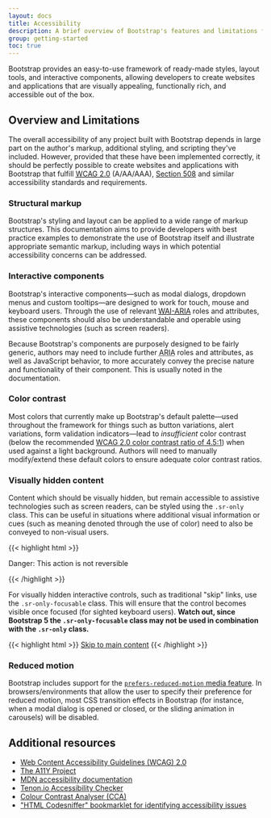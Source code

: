 ```yaml
---
layout: docs
title: Accessibility
description: A brief overview of Bootstrap's features and limitations for the creation of accessible content.
group: getting-started
toc: true
---
```


Bootstrap provides an easy-to-use framework of ready-made styles, layout tools, and interactive components, allowing developers to create websites and applications that are visually appealing, functionally rich, and accessible out of the box.

## Overview and Limitations

The overall accessibility of any project built with Bootstrap depends in large part on the author's markup, additional styling, and scripting they've included. However, provided that these have been implemented correctly, it should be perfectly possible to create websites and applications with Bootstrap that fulfill [<abbr title="Web Content Accessibility Guidelines">WCAG</abbr> 2.0](https://www.w3.org/TR/WCAG20/) (A/AA/AAA), [Section 508](https://www.section508.gov/) and similar accessibility standards and requirements.

### Structural markup

Bootstrap's styling and layout can be applied to a wide range of markup structures. This documentation aims to provide developers with best practice examples to demonstrate the use of Bootstrap itself and illustrate appropriate semantic markup, including ways in which potential accessibility concerns can be addressed.

### Interactive components

Bootstrap's interactive components—such as modal dialogs, dropdown menus and custom tooltips—are designed to work for touch, mouse and keyboard users. Through the use of relevant [<abbr title="Web Accessibility Initiative">WAI</abbr>-<abbr title="Accessible Rich Internet Applications">ARIA</abbr>](https://www.w3.org/WAI/standards-guidelines/aria/) roles and attributes, these components should also be understandable and operable using assistive technologies (such as screen readers).

Because Bootstrap's components are purposely designed to be fairly generic, authors may need to include further <abbr title="Accessible Rich Internet Applications">ARIA</abbr> roles and attributes, as well as JavaScript behavior, to more accurately convey the precise nature and functionality of their component. This is usually noted in the documentation.

### Color contrast

Most colors that currently make up Bootstrap's default palette—used throughout the framework for things such as button variations, alert variations, form validation indicators—lead to *insufficient* color contrast (below the recommended [WCAG 2.0 color contrast ratio of 4.5:1](https://www.w3.org/TR/UNDERSTANDING-WCAG20/visual-audio-contrast-contrast.html)) when used against a light background. Authors will need to manually modify/extend these default colors to ensure adequate color contrast ratios.

### Visually hidden content

Content which should be visually hidden, but remain accessible to assistive technologies such as screen readers, can be styled using the `.sr-only` class. This can be useful in situations where additional visual information or cues (such as meaning denoted through the use of color) need to also be conveyed to non-visual users.

{{< highlight html >}}
<p class="text-danger">
  <span class="sr-only">Danger: </span>
  This action is not reversible
</p>
{{< /highlight >}}

For visually hidden interactive controls, such as traditional "skip" links, use the `.sr-only-focusable` class. This will ensure that the control becomes visible once focused (for sighted keyboard users). **Watch out, since Bootstrap 5 the `.sr-only-focusable` class may not be used in combination with the `.sr-only` class.**

{{< highlight html >}}
<a class="sr-only-focusable" href="#content">Skip to main content</a>
{{< /highlight >}}

### Reduced motion

Bootstrap includes support for the [`prefers-reduced-motion` media feature](https://drafts.csswg.org/mediaqueries-5/#prefers-reduced-motion). In browsers/environments that allow the user to specify their preference for reduced motion, most CSS transition effects in Bootstrap (for instance, when a modal dialog is opened or closed, or the sliding animation in carousels) will be disabled.

## Additional resources

- [Web Content Accessibility Guidelines (WCAG) 2.0](https://www.w3.org/TR/WCAG20/)
- [The A11Y Project](https://a11yproject.com/)
- [MDN accessibility documentation](https://developer.mozilla.org/docs/Web/Accessibility)
- [Tenon.io Accessibility Checker](https://tenon.io/)
- [Colour Contrast Analyser (CCA)](https://developer.paciellogroup.com/resources/contrastanalyser/)
- ["HTML Codesniffer" bookmarklet for identifying accessibility issues](https://github.com/squizlabs/HTML_CodeSniffer)
